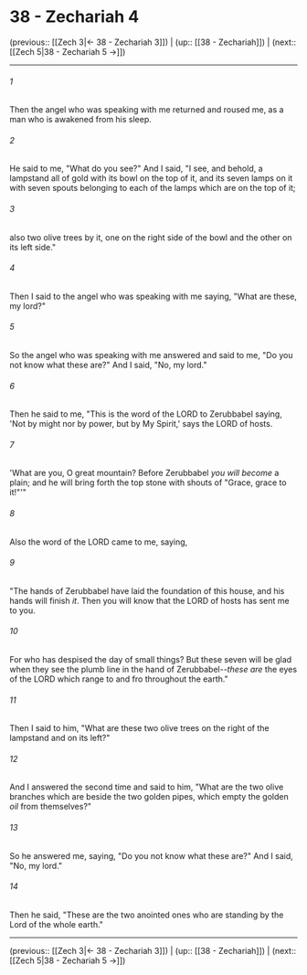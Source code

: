 # 38 - Zechariah 4

(previous:: [[Zech 3|← 38 - Zechariah 3]]) | (up:: [[38 - Zechariah]]) | (next:: [[Zech 5|38 - Zechariah 5 →]])

***


###### 1 
Then the angel who was speaking with me returned and roused me, as a man who is awakened from his sleep. 

###### 2 
He said to me, "What do you see?" And I said, "I see, and behold, a lampstand all of gold with its bowl on the top of it, and its seven lamps on it with seven spouts belonging to each of the lamps which are on the top of it; 

###### 3 
also two olive trees by it, one on the right side of the bowl and the other on its left side." 

###### 4 
Then I said to the angel who was speaking with me saying, "What are these, my lord?" 

###### 5 
So the angel who was speaking with me answered and said to me, "Do you not know what these are?" And I said, "No, my lord." 

###### 6 
Then he said to me, "This is the word of the LORD to Zerubbabel saying, 'Not by might nor by power, but by My Spirit,' says the LORD of hosts. 

###### 7 
'What are you, O great mountain? Before Zerubbabel _you will become_ a plain; and he will bring forth the top stone with shouts of "Grace, grace to it!"'" 

###### 8 
Also the word of the LORD came to me, saying, 

###### 9 
"The hands of Zerubbabel have laid the foundation of this house, and his hands will finish _it_. Then you will know that the LORD of hosts has sent me to you. 

###### 10 
For who has despised the day of small things? But these seven will be glad when they see the plumb line in the hand of Zerubbabel--_these are_ the eyes of the LORD which range to and fro throughout the earth." 

###### 11 
Then I said to him, "What are these two olive trees on the right of the lampstand and on its left?" 

###### 12 
And I answered the second time and said to him, "What are the two olive branches which are beside the two golden pipes, which empty the golden _oil_ from themselves?" 

###### 13 
So he answered me, saying, "Do you not know what these are?" And I said, "No, my lord." 

###### 14 
Then he said, "These are the two anointed ones who are standing by the Lord of the whole earth."

***

(previous:: [[Zech 3|← 38 - Zechariah 3]]) | (up:: [[38 - Zechariah]]) | (next:: [[Zech 5|38 - Zechariah 5 →]])
